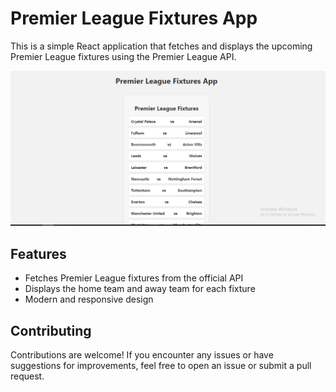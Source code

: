 # Premier League Fixtures App

This is a simple React application that fetches and displays the upcoming Premier League fixtures using the Premier League API.

![App Screenshot](/Capture.png)

## Features

- Fetches Premier League fixtures from the official API
- Displays the home team and away team for each fixture
- Modern and responsive design

## Contributing

Contributions are welcome! If you encounter any issues or have suggestions for improvements, feel free to open an issue or submit a pull request.
